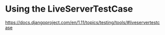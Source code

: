 # Using the LiveServerTestCase

https://docs.djangoproject.com/en/1.11/topics/testing/tools/#liveservertestcase
